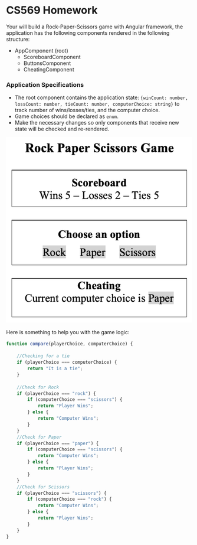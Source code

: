 # CS569 Homework
Your will build a Rock-Paper-Scissors game with Angular framework, the application has the following components rendered in the following structure:  
* AppComponent (root)
  * ScoreboardComponent
  * ButtonsComponent
  * CheatingComponent
    
### Application Specifications
* The root component contains the application state: `{winCount: number, lossCount: number, tieCount: number, computerChoice: string}` to track number of wins/losses/ties, and the computer choice. 
* Game choices should be declared as `enum`.
* Make the necessary changes so only components that receive new state will be checked and re-rendered.
  
<p align="center">
  <img src="./snapshot.png" />
</p>

Here is something to help you with the game logic:
```javascript
function compare(playerChoice, computerChoice) {

    //Checking for a tie
    if (playerChoice === computerChoice) {
        return "It is a tie";
    }

    //Check for Rock
    if (playerChoice === "rock") {
        if (computerChoice === "scissors") {
            return "Player Wins";
        } else {
            return "Computer Wins";
        }
    }
    //Check for Paper
    if (playerChoice === "paper") {
        if (computerChoice === "scissors") {
            return "Computer Wins";
        } else {
            return "Player Wins";
        }
    }
    //Check for Scissors
    if (playerChoice === "scissors") {
        if (computerChoice === "rock") {
            return "Computer Wins";
        } else {
            return "Player Wins";
        }
    }
}
```
